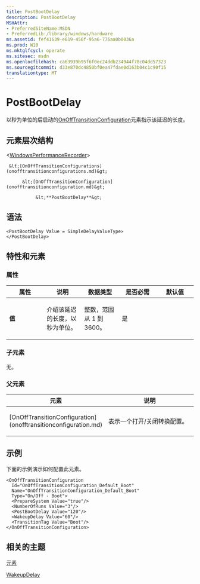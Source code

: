 ```yaml
---
title: PostBootDelay
description: PostBootDelay
MSHAttr:
- PreferredSiteName:MSDN
- PreferredLib:/library/windows/hardware
ms.assetid: fef41639-e619-456f-95a6-776aa0b0036a
ms.prod: W10
ms.mktglfcycl: operate
ms.sitesec: msdn
ms.openlocfilehash: ca63939b95f6f0ec24ddb234944f78c04dd57323
ms.sourcegitcommit: d33e870dc4850bf0ea47fdae0d163b04c1c90f15
translationtype: MT
---
```

# <a name="postbootdelay"></a>PostBootDelay


以秒为单位的后启动的[OnOffTransitionConfiguration](onofftransitionconfiguration.md)元素指示该延迟的长度。

## <a name="element-hierarchy"></a>元素层次结构


&lt;[WindowsPerformanceRecorder](windowsperformancerecorder.md)&gt;

     &lt;[OnOffTransitionConfigurations](onofftransitionconfigurations.md)&gt;

          &lt;[OnOffTransitionConfiguration](onofftransitionconfiguration.md)&gt;

               &lt;**PostBootDelay**&gt;

## <a name="syntax"></a>语法


``` syntax
<PostBootDelay Value = SimpleDelayValueType>
</PostBootDelay>
```

## <a name="attributes-and-elements"></a>特性和元素


### <a name="attributes"></a>属性

<table>
<colgroup>
<col width="20%" />
<col width="20%" />
<col width="20%" />
<col width="20%" />
<col width="20%" />
</colgroup>
<thead>
<tr class="header">
<th>属性</th>
<th>说明</th>
<th>数据类型</th>
<th>是否必需</th>
<th>默认值</th>
</tr>
</thead>
<tbody>
<tr class="odd">
<td><p><strong>值</strong></p></td>
<td><p>介绍该延迟的长度，以秒为单位。</p></td>
<td><p>整数，范围从 1 到 3600。</p></td>
<td><p>是</p></td>
<td><p></p></td>
</tr>
</tbody>
</table>

 

### <a name="child-elements"></a>子元素

无。

### <a name="parent-elements"></a>父元素

<table>
<colgroup>
<col width="50%" />
<col width="50%" />
</colgroup>
<thead>
<tr class="header">
<th>元素</th>
<th>说明</th>
</tr>
</thead>
<tbody>
<tr class="odd">
<td><p>[OnOffTransitionConfiguration](onofftransitionconfiguration.md)</p></td>
<td><p>表示一个打开/关闭转换配置。</p></td>
</tr>
</tbody>
</table>

 

## <a name="example"></a>示例


下面的示例演示如何配置此元素。

``` syntax
<OnOffTransitionConfiguration
  Id="OnOffTransitionConfiguration_Default_Boot"
  Name="OnOffTransitionConfiguration_Default_Boot"
  Type="On/Off - Boot">
  <PrepareSystem Value="true"/>
  <NumberOfRuns Value="3"/>
  <PostBootDelay Value="120"/>
  <WakeupDelay Value="60"/>
  <TransitionTag Value="Boot"/>
</OnOffTransitionConfiguration>
```

## <a name="related-topics"></a>相关的主题


[元素](elements.md)

[WakeupDelay](wakeupdelay.md)

 

 








